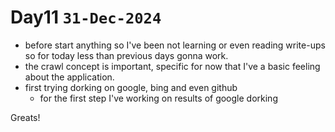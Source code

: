 # Day11 `31-Dec-2024`
- before start anything so I've been not learning or even reading write-ups so for today less than previous days gonna work.
- the crawl concept is important, specific for now that I've a basic feeling about the application.
- first trying dorking on google, bing and even github
    - for the first step I've working on results of google dorking

Greats!
